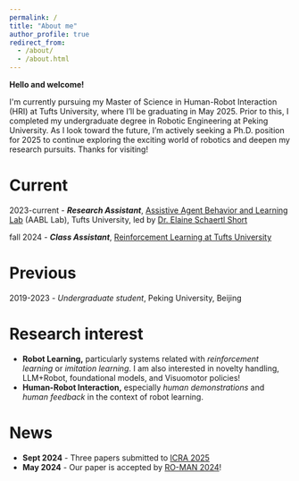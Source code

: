 ```yaml
---
permalink: /
title: "About me"
author_profile: true
redirect_from: 
  - /about/
  - /about.html
---
```


**Hello and welcome!**

 I'm currently pursuing my Master of Science in Human-Robot Interaction (HRI) at Tufts University, where I’ll be graduating in May 2025. Prior to this, I completed my undergraduate degree in Robotic Engineering at Peking University. As I look toward the future, I’m actively seeking a Ph.D. position for 2025 to continue exploring the exciting world of robotics and deepen my research pursuits. Thanks for visiting!


Current
======
2023-current - ***Research Assistant***, [Assistive Agent Behavior and Learning Lab](https://aabl.cs.tufts.edu/) (AABL Lab), Tufts University, led by [Dr. Elaine Schaertl Short](https://eshort.github.io/)

fall 2024 - ***Class Assistant***, [Reinforcement Learning at Tufts University](https://www.cs.tufts.edu/comp/138/)

Previous
======
2019-2023 - *Undergraduate student*, Peking University, Beijing


Research interest
======
- **Robot Learning,** particularly systems related with *reinforcement learning* or *imitation learning*. I am also interested in novelty handling, LLM+Robot, foundational models, and Visuomotor policies!
- **Human-Robot Interaction,** especially *human demonstrations* and *human feedback* in the context of robot learning.

News
======
- **Sept 2024** - Three papers submitted to [ICRA 2025](https://2025.ieee-icra.org/)
- **May 2024** - Our paper is accepted by [RO-MAN 2024](https://www.ro-man2024.org/)!
